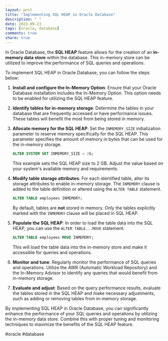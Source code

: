 ```yaml
---
layout: post
title: "Implementing SQL HEAP in Oracle Database"
description: " "
date: 2023-09-23
tags: [oracle, database]
comments: true
share: true
---
```


In Oracle Database, the **SQL HEAP** feature allows for the creation of an **in-memory data store** within the database. This in-memory store can be utilized to improve the performance of SQL queries and operations.

To implement SQL HEAP in Oracle Database, you can follow the steps below:

1. **Install and configure the In-Memory Option**: Ensure that your Oracle Database installation includes the In-Memory Option. This option needs to be enabled for utilizing the SQL HEAP feature.

2. **Identify tables for in-memory storage**: Determine the tables in your database that are frequently accessed or have performance issues. These tables will benefit the most from being stored in memory.

3. **Allocate memory for the SQL HEAP**: Set the `INMEMORY_SIZE` initialization parameter to reserve memory specifically for the SQL HEAP. This parameter specifies the amount of memory in bytes that can be used for the in-memory storage.

   ```sql
   ALTER SYSTEM SET INMEMORY_SIZE = 2G;
   ```

   This example sets the SQL HEAP size to 2 GB. Adjust the value based on your system's available memory and requirements.

4. **Modify table storage attributes**: For each identified table, alter its storage attributes to enable in-memory storage. The `INMEMORY` clause is added to the table definition or altered using the `ALTER TABLE` statement.

   ```sql
   ALTER TABLE employees INMEMORY;
   ```

   By default, tables are **not** stored in memory. Only the tables explicitly marked with the `INMEMORY` clause will be placed in SQL HEAP.

5. **Populate the SQL HEAP**: In order to load the table data into the SQL HEAP, you can use the `ALTER TABLE...MOVE` statement.

   ```sql
   ALTER TABLE employees MOVE INMEMORY;
   ```

   This will load the table data into the in-memory store and make it accessible for queries and operations.

6. **Monitor and tune**: Regularly monitor the performance of SQL queries and operations. Utilize the AWR (Automatic Workload Repository) and the In-Memory Advisor to identify any queries that would benefit from in-memory storage.

7. **Evaluate and adjust**: Based on the query performance results, evaluate the tables stored in the SQL HEAP and make necessary adjustments, such as adding or removing tables from in-memory storage.

By implementing SQL HEAP in Oracle Database, you can significantly enhance the performance of your SQL queries and operations by utilizing the in-memory data store. Combine this with proper tuning and monitoring techniques to maximize the benefits of the SQL HEAP feature.

#oracle #database
